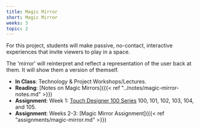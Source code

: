 ```yaml
---
title: Magic Mirror
short: Magic Mirror
weeks: 3
topic: 2
---
```

For this project, students will make passive, no-contact, interactive experiences that invite viewers to play in a space.

The 'mirror' will reinterpret and reflect a representation of the user back at them. It will show them a version of themself.

- **In Class**: Technology & Project Workshops/Lectures.
- **Reading**: [Notes on Magic Mirrors]({{< ref "../notes/magic-mirror-notes.md" >}})
- **Assignment**: Week 1: [Touch Designer 100 Series](https://learn.derivative.ca/courses/100-fundamentals/) 100, 101, 102, 103, 104, and 105.
- **Assignment**: Weeks 2-3: [Magic Mirror Assignment]({{< ref "assignments/magic-mirror.md" >}})